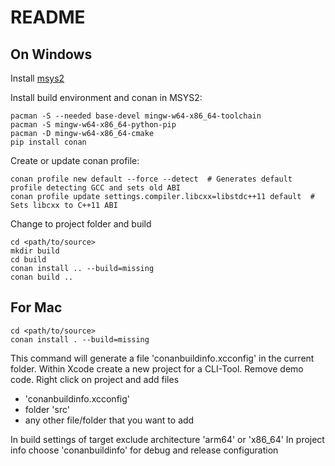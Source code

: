 # README

## On Windows

Install [msys2](https://www.msys2.org)

Install build environment and conan in MSYS2:
```
pacman -S --needed base-devel mingw-w64-x86_64-toolchain
pacman -S mingw-w64-x86_64-python-pip
pacman -D mingw-w64-x86_64-cmake
pip install conan
```

Create or update conan profile: 

```
conan profile new default --force --detect  # Generates default profile detecting GCC and sets old ABI
conan profile update settings.compiler.libcxx=libstdc++11 default  # Sets libcxx to C++11 ABI
````

Change to project folder and build

```
cd <path/to/source>
mkdir build
cd build
conan install .. --build=missing
conan build ..
````
## For Mac
```
cd <path/to/source>
conan install . --build=missing
````
This command will generate a file 'conanbuildinfo.xcconfig' in the current folder.
Within Xcode create a new project for a CLI-Tool.
Remove demo code.
Right click on project and add files 
- 'conanbuildinfo.xcconfig'
- folder 'src'
- any other file/folder that you want to add

In build settings of target exclude architecture 'arm64' or 'x86_64'
In project info choose 'conanbuildinfo' for debug and release configuration

